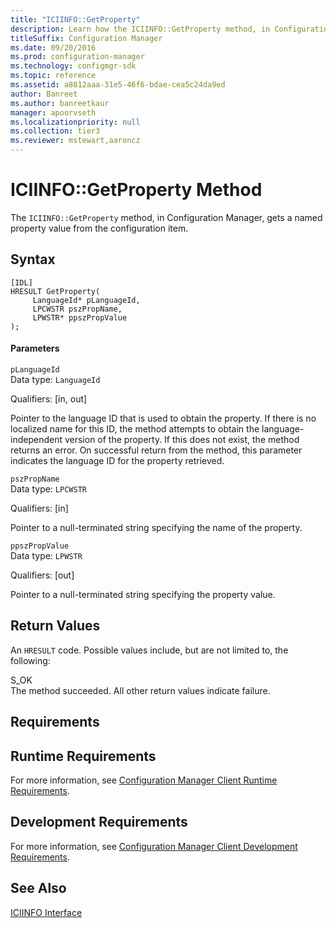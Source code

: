 ```yaml
---
title: "ICIINFO::GetProperty"
description: Learn how the ICIINFO::GetProperty method, in Configuration Manager, gets a named property value from the configuration item.
titleSuffix: Configuration Manager
ms.date: 09/20/2016
ms.prod: configuration-manager
ms.technology: configmgr-sdk
ms.topic: reference
ms.assetid: a8812aaa-31e5-46f6-bdae-cea5c24da9ed
author: Banreet
ms.author: banreetkaur
manager: apoorvseth
ms.localizationpriority: null
ms.collection: tier3
ms.reviewer: mstewart,aaroncz 
---
```

# ICIINFO::GetProperty Method
The `ICIINFO::GetProperty` method, in Configuration Manager, gets a named property value from the configuration item.  

## Syntax  

```  
[IDL]  
HRESULT GetProperty(  
     LanguageId* pLanguageId,  
     LPCWSTR pszPropName,  
     LPWSTR* ppszPropValue  
);  
```  

#### Parameters  
 `pLanguageId`  
 Data type: `LanguageId`  

 Qualifiers: [in, out]  

 Pointer to the language ID that is used to obtain the property. If there is no localized name for this ID, the method attempts to obtain the language-independent version of the property. If this does not exist, the method returns an error. On successful return from the method, this parameter indicates the language ID for the property retrieved.  

 `pszPropName`  
 Data type: `LPCWSTR`  

 Qualifiers: [in]  

 Pointer to a null-terminated string specifying the name of the property.  

 `ppszPropValue`  
 Data type: `LPWSTR`  

 Qualifiers: [out]  

 Pointer to a null-terminated string specifying the property value.  

## Return Values  
 An `HRESULT` code. Possible values include, but are not limited to, the following:  

 S_OK  
 The method succeeded. All other return values indicate failure.  

## Requirements  

## Runtime Requirements  
 For more information, see [Configuration Manager Client Runtime Requirements](../../../../../develop/core/reqs/client-runtime-requirements.md).  

## Development Requirements  
 For more information, see [Configuration Manager Client Development Requirements](../../../../../develop/core/reqs/client-development-requirements.md).  

## See Also  
 [ICIINFO Interface](../../../../../develop/reference/core/clients/client-classes/iciinfo-interface.md)
